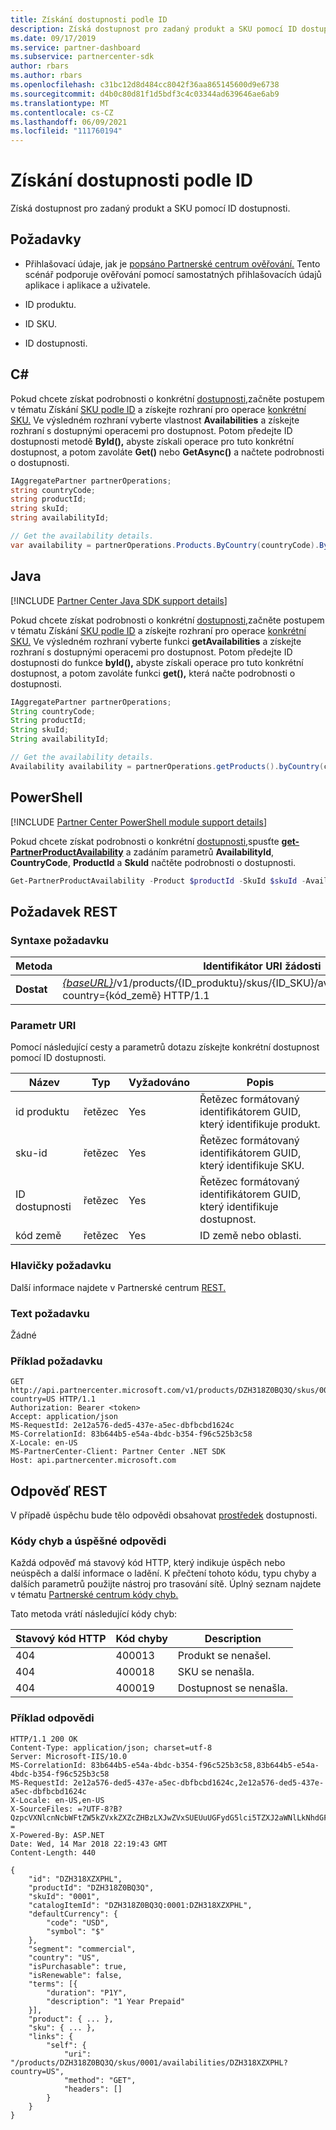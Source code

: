 ```yaml
---
title: Získání dostupnosti podle ID
description: Získá dostupnost pro zadaný produkt a SKU pomocí ID dostupnosti.
ms.date: 09/17/2019
ms.service: partner-dashboard
ms.subservice: partnercenter-sdk
author: rbars
ms.author: rbars
ms.openlocfilehash: c31bc12d8d484cc8042f36aa865145600d9e6738
ms.sourcegitcommit: d4b0c80d81f1d5bdf3c4c03344ad639646ae6ab9
ms.translationtype: MT
ms.contentlocale: cs-CZ
ms.lasthandoff: 06/09/2021
ms.locfileid: "111760194"
---
```

# <a name="get-the-availability-by-id"></a>Získání dostupnosti podle ID

Získá dostupnost pro zadaný produkt a SKU pomocí ID dostupnosti.

## <a name="prerequisites"></a>Požadavky

- Přihlašovací údaje, jak je [popsáno Partnerské centrum ověřování.](partner-center-authentication.md) Tento scénář podporuje ověřování pomocí samostatných přihlašovacích údajů aplikace i aplikace a uživatele.

- ID produktu.

- ID SKU.

- ID dostupnosti.

## <a name="c"></a>C\#

Pokud chcete získat podrobnosti o konkrétní [dostupnosti,](product-resources.md#availability)začněte postupem v tématu Získání [SKU podle ID](get-a-sku-by-id.md) a získejte rozhraní pro operace [konkrétní SKU.](product-resources.md#sku) Ve výsledném rozhraní vyberte vlastnost **Availabilities** a získejte rozhraní s dostupnými operacemi pro dostupnost. Potom předejte ID dostupnosti metodě **ById(),** abyste získali operace pro tuto konkrétní dostupnost, a potom zavoláte **Get()** nebo **GetAsync()** a načtete podrobnosti o dostupnosti.

```csharp
IAggregatePartner partnerOperations;
string countryCode;
string productId;
string skuId;
string availabilityId;

// Get the availability details.
var availability = partnerOperations.Products.ByCountry(countryCode).ById(productId).Skus.ById(skuId).Availabilities.ById(availabilityId).Get();
```

## <a name="java"></a>Java

[!INCLUDE [Partner Center Java SDK support details](../includes/java-sdk-support.md)]

Pokud chcete získat podrobnosti o konkrétní [dostupnosti,](product-resources.md#availability)začněte postupem v tématu Získání [SKU podle ID](get-a-sku-by-id.md) a získejte rozhraní pro operace [konkrétní SKU.](product-resources.md#sku) Ve výsledném rozhraní vyberte funkci **getAvailabilities** a získejte rozhraní s dostupnými operacemi pro dostupnost. Potom předejte ID dostupnosti do funkce **byId(),** abyste získali operace pro tuto konkrétní dostupnost, a potom zavoláte funkci **get(),** která načte podrobnosti o dostupnosti.

```java
IAggregatePartner partnerOperations;
String countryCode;
String productId;
String skuId;
String availabilityId;

// Get the availability details.
Availability availability = partnerOperations.getProducts().byCountry(countryCode).byId(productId).getSkus().byId(skuId).getAvailabilities().byId(availabilityId).get();
```

## <a name="powershell"></a>PowerShell

[!INCLUDE [Partner Center PowerShell module support details](../includes/powershell-module-support.md)]

Pokud chcete získat podrobnosti o konkrétní [dostupnosti,](product-resources.md#availability)spusťte [**get-PartnerProductAvailability**](https://github.com/Microsoft/Partner-Center-PowerShell/blob/master/docs/help/Get-PartnerProductAvailability.md) a zadáním parametrů **AvailabilityId**, **CountryCode**, **ProductId** a **SkuId** načtěte podrobnosti o dostupnosti.

```powershell
Get-PartnerProductAvailability -Product $productId -SkuId $skuId -AvailabilityId $availabilityId
```

## <a name="rest-request"></a>Požadavek REST

### <a name="request-syntax"></a>Syntaxe požadavku

| Metoda  | Identifikátor URI žádosti |
|---------|------------------------------------------------------------------------------------------------------------------------------------------------------------|
| **Dostat** | [*{baseURL}*](partner-center-rest-urls.md)/v1/products/{ID_produktu}/skus/{ID_SKU}/availabilities/{ID_dostupnosti}?country={kód_země} HTTP/1.1         |

### <a name="uri-parameter"></a>Parametr URI

Pomocí následující cesty a parametrů dotazu získejte konkrétní dostupnost pomocí ID dostupnosti.

| Název                   | Typ     | Vyžadováno | Popis                                                     |
|------------------------|----------|----------|-----------------------------------------------------------------|
| id produktu             | řetězec   | Yes      | Řetězec formátovaný identifikátorem GUID, který identifikuje produkt.            |
| sku-id                 | řetězec   | Yes      | Řetězec formátovaný identifikátorem GUID, který identifikuje SKU.                |
| ID dostupnosti        | řetězec   | Yes      | Řetězec formátovaný identifikátorem GUID, který identifikuje dostupnost.       |
| kód země           | řetězec   | Yes      | ID země nebo oblasti.                                            |

### <a name="request-headers"></a>Hlavičky požadavku

Další informace najdete v Partnerské centrum [REST.](headers.md)

### <a name="request-body"></a>Text požadavku

Žádné

### <a name="request-example"></a>Příklad požadavku

```http
GET http://api.partnercenter.microsoft.com/v1/products/DZH318Z0BQ3Q/skus/0001/availabilities/DZH318XZXPHL?country=US HTTP/1.1
Authorization: Bearer <token>
Accept: application/json
MS-RequestId: 2e12a576-ded5-437e-a5ec-dbfbcbd1624c
MS-CorrelationId: 83b644b5-e54a-4bdc-b354-f96c525b3c58
X-Locale: en-US
MS-PartnerCenter-Client: Partner Center .NET SDK
Host: api.partnercenter.microsoft.com
```

## <a name="rest-response"></a>Odpověď REST

V případě úspěchu bude tělo odpovědi obsahovat [prostředek](product-resources.md#availability) dostupnosti.

### <a name="response-success-and-error-codes"></a>Kódy chyb a úspěšné odpovědi

Každá odpověď má stavový kód HTTP, který indikuje úspěch nebo neúspěch a další informace o ladění. K přečtení tohoto kódu, typu chyby a dalších parametrů použijte nástroj pro trasování sítě. Úplný seznam najdete v tématu [Partnerské centrum kódy chyb.](error-codes.md)

Tato metoda vrátí následující kódy chyb:

| Stavový kód HTTP     | Kód chyby   | Description                                                                                               |
|----------------------|--------------|-----------------------------------------------------------------------------------------------------------|
| 404                  | 400013       | Produkt se nenašel.                                                                                    |
| 404                  | 400018       | SKU se nenašla.                                                                                        |
| 404                  | 400019       | Dostupnost se nenašla.                                                                                   |

### <a name="response-example"></a>Příklad odpovědi

```http
HTTP/1.1 200 OK
Content-Type: application/json; charset=utf-8
Server: Microsoft-IIS/10.0
MS-CorrelationId: 83b644b5-e54a-4bdc-b354-f96c525b3c58,83b644b5-e54a-4bdc-b354-f96c525b3c58
MS-RequestId: 2e12a576-ded5-437e-a5ec-dbfbcbd1624c,2e12a576-ded5-437e-a5ec-dbfbcbd1624c
X-Locale: en-US,en-US
X-SourceFiles: =?UTF-8?B?QzpcVXNlcnNcbWFtZW5kZVxkZXZcZHBzLXJwZVxSUEUuUGFydG5lci5TZXJ2aWNlLkNhdGFsb2dcV2ViQXBpc1xDYXRhbG9nU2VydmljZS5WMi5XZWJcdjFccHJvZHVjdHNcRFpIMzE4WjBCUTNRXHNrdXNcMDAwMVxhdmFpbGFiaWxpdGllc1xEWkgzMThaMEhNS1E=?=
X-Powered-By: ASP.NET
Date: Wed, 14 Mar 2018 22:19:43 GMT
Content-Length: 440

{
    "id": "DZH318XZXPHL",
    "productId": "DZH318Z0BQ3Q",
    "skuId": "0001",
    "catalogItemId": "DZH318Z0BQ3Q:0001:DZH318XZXPHL",
    "defaultCurrency": {
        "code": "USD",
        "symbol": "$"
    },
    "segment": "commercial",
    "country": "US",
    "isPurchasable": true,
    "isRenewable": false,
    "terms": [{
        "duration": "P1Y",
        "description": "1 Year Prepaid"
    }],
    "product": { ... },
    "sku": { ... },
    "links": {
        "self": {
            "uri": "/products/DZH318Z0BQ3Q/skus/0001/availabilities/DZH318XZXPHL?country=US",
            "method": "GET",
            "headers": []
        }
    }
}
```
